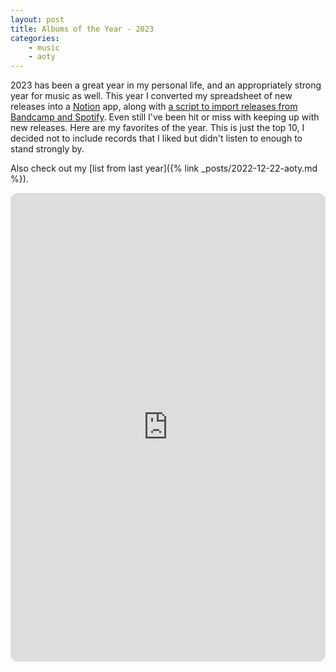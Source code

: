 ```yaml
---
layout: post
title: Albums of the Year - 2023
categories:
    - music
    - aoty
---
```


2023 has been a great year in my personal life, and an appropriately strong year for music as well. This year I converted my spreadsheet of new releases into a [Notion](https://www.notion.so/) app, along with [a script to import releases from Bandcamp and Spotify](https://github.com/rabidaudio/notion-import-record). Even still I've been hit or miss with keeping up with new releases. Here are my favorites of the year. This is just the top 10, I decided not to include records that I liked but didn't listen to enough to stand strongly by.

Also check out my [list from last year]({% link _posts/2022-12-22-aoty.md %}).

<iframe style="border-radius:12px" src="https://open.spotify.com/embed/playlist/2lifiO3WabALP6nJ1w74IJ?utm_source=generator&theme=0" width="100%" height="750" frameBorder="0" allowfullscreen="" allow="autoplay; clipboard-write; encrypted-media; fullscreen; picture-in-picture" loading="lazy"></iframe>
